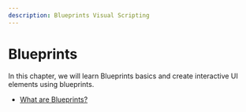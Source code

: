 ```yaml
---
description: Blueprints Visual Scripting
---
```


# Blueprints

In this chapter, we will learn Blueprints basics and create interactive UI elements using blueprints.

* [What are Blueprints?](what-are-blueprints.md)


